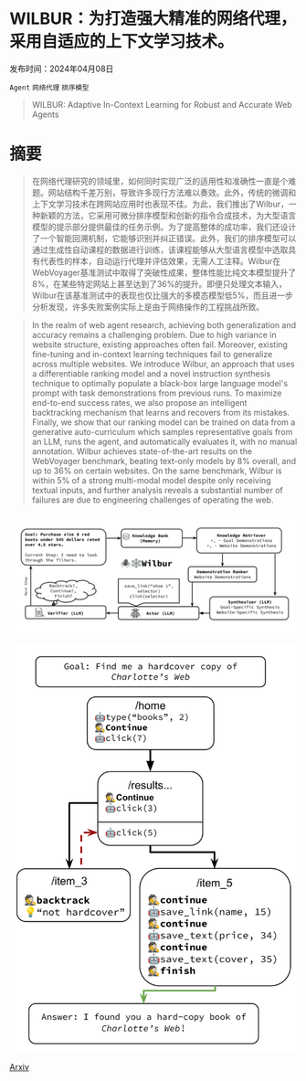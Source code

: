 # WILBUR：为打造强大精准的网络代理，采用自适应的上下文学习技术。

发布时间：2024年04月08日

`Agent` `网络代理` `排序模型`

> WILBUR: Adaptive In-Context Learning for Robust and Accurate Web Agents

# 摘要

> 在网络代理研究的领域里，如何同时实现广泛的适用性和准确性一直是个难题。网站结构千差万别，导致许多现行方法难以奏效。此外，传统的微调和上下文学习技术在跨网站应用时也表现不佳。为此，我们推出了Wilbur，一种新颖的方法，它采用可微分排序模型和创新的指令合成技术，为大型语言模型的提示部分提供最佳的任务示例。为了提高整体的成功率，我们还设计了一个智能回溯机制，它能够识别并纠正错误。此外，我们的排序模型可以通过生成性自动课程的数据进行训练，该课程能够从大型语言模型中选取具有代表性的样本，自动运行代理并评估效果，无需人工注释。Wilbur在WebVoyager基准测试中取得了突破性成果，整体性能比纯文本模型提升了8%，在某些特定网站上甚至达到了36%的提升。即便只处理文本输入，Wilbur在该基准测试中的表现也仅比强大的多模态模型低5%，而且进一步分析发现，许多失败案例实际上是由于网络操作的工程挑战所致。

> In the realm of web agent research, achieving both generalization and accuracy remains a challenging problem. Due to high variance in website structure, existing approaches often fail. Moreover, existing fine-tuning and in-context learning techniques fail to generalize across multiple websites. We introduce Wilbur, an approach that uses a differentiable ranking model and a novel instruction synthesis technique to optimally populate a black-box large language model's prompt with task demonstrations from previous runs. To maximize end-to-end success rates, we also propose an intelligent backtracking mechanism that learns and recovers from its mistakes. Finally, we show that our ranking model can be trained on data from a generative auto-curriculum which samples representative goals from an LLM, runs the agent, and automatically evaluates it, with no manual annotation. Wilbur achieves state-of-the-art results on the WebVoyager benchmark, beating text-only models by 8% overall, and up to 36% on certain websites. On the same benchmark, Wilbur is within 5% of a strong multi-modal model despite only receiving textual inputs, and further analysis reveals a substantial number of failures are due to engineering challenges of operating the web.

![WILBUR：为打造强大精准的网络代理，采用自适应的上下文学习技术。](../../../paper_images/2404.05902/x1.png)

![WILBUR：为打造强大精准的网络代理，采用自适应的上下文学习技术。](../../../paper_images/2404.05902/x2.png)

[Arxiv](https://arxiv.org/abs/2404.05902)